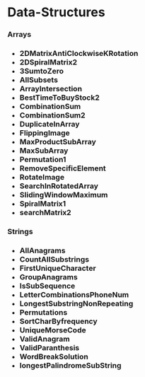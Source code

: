 <H1> Data-Structures </H1>
  
  <h3>Arrays<H3>

   <ul>
     <li>2DMatrixAntiClockwiseKRotation</a></li>
       <li>2DSpiralMatrix2</li>
        <li>3SumtoZero</li>
         <li>AllSubsets</li>
          <li>ArrayIntersection</li>
           <li>BestTimeToBuyStock2</li>
            <li>CombinationSum</li>
             <li>CombinationSum2</li>
              <li>DuplicateInArray</li>
               <li>FlippingImage</li>
                <li>MaxProductSubArray</li>
                 <li>MaxSubArray</li>
                  <li>Permutation1</li>
                  <li>RemoveSpecificElement</li>
                  <li>RotateImage</li>
                  <li>SearchInRotatedArray</li>
                  <li>SlidingWindowMaximum</li>
                  <li>SpiralMatrix1</li>
                  <li>searchMatrix2</li>

   </ul>

 <h3>Strings<H3>
  
  <ul>
     <li>AllAnagrams</li>
       <li>CountAllSubstrings</li>
        <li>FirstUniqueCharacter</li>
         <li>GroupAnagrams</li>
          <li>IsSubSequence</li>
           <li>LetterCombinationsPhoneNum</li>
            <li>LongestSubstringNonRepeating</li>
             <li>Permutations</li>
              <li>SortCharByfrequency</li>
               <li>UniqueMorseCode</li>
                <li>ValidAnagram</li>
                 <li>ValidParanthesis</li>
                  <li>WordBreakSolution</li>
                  <li>longestPalindromeSubString</li>
</ul>
